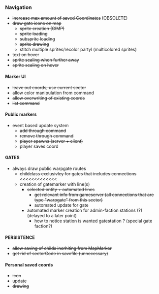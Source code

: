 ### Navigation
- ~~increase max amount of saved Coordinates~~ (OBSOLETE)
- ~~draw gate icons on map~~
    - ~~sprite creation (GIMP)~~
    - ~~sprite loading~~
    - ~~subsprite loading~~
    - ~~sprite drawing~~
    - stitch multiple sprites/recolor partyl (multicolored sprites)
- ~~text on hover~~
- ~~sprite scaling when further away~~
- ~~sprite scaling on hover~~

#### Marker UI
- ~~leave out coords, use current sector~~
- allow color manipulation from command
- ~~allow overwriting of existing coords~~
- ~~list command~~

#### Public markers
- event based update system
    - ~~add through command~~
    - ~~remove through command~~
    - ~~player spawns (server + client)~~
    - player saves coord
    
#### GATES
- always draw public warpgate routes
    - ~~childclass exclusivley for gates that includes connections~~ <<<<<<<<<<<<<
    - creation of gatemarker with line(s)
        - ~~selected entity + automated lines~~
            - ~~get relevant info from gameserver (all connections that are type "warpgate" from this sector)~~
            - automated update for gate
        - automated marker creation for admin-faction stations (?) (delayed to a later point)
            - how to notice station is wanted gatestation ? (special gate faction?)
#### PERSISTENCE
- ~~allow saving of childs inerhiting from MapMarker~~
- ~~get rid of sectorCode in savefile (unnecessary)~~

#### Personal saved coords
- ~~icon~~
- update
- ~~drawing~~